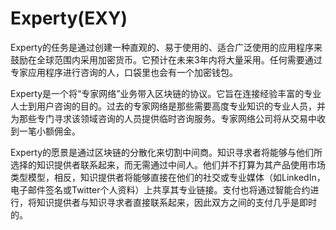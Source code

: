 # Experty(EXY)

Experty的任务是通过创建一种直观的、易于使用的、适合广泛使用的应用程序来鼓励在全球范围内采用加密货币。它预计在未来3年内将大量采用。任何需要通过专家应用程序进行咨询的人，口袋里也会有一个加密钱包。

Experty是一个将“专家网络”业务带入区块链的协议。它旨在连接经验丰富的专业人士到用户咨询的目的。过去的专家网络是那些需要高度专业知识的专业人员，并为那些专门寻求该领域咨询的人员提供临时咨询服务。专家网络公司将从交易中收到一笔小额佣金。

Experty的愿景是通过区块链的分散化来切割中间商。知识寻求者将能够与他们所选择的知识提供者联系起来，而无需通过中间人。他们并不打算为其产品使用市场类型模型，相反，知识提供者将能够直接在他们的社交或专业媒体（如LinkedIn，电子邮件签名或Twitter个人资料）上共享其专业链接。支付也将通过智能合约进行，将知识提供者与知识寻求者直接联系起来，因此双方之间的支付几乎是即时的。
